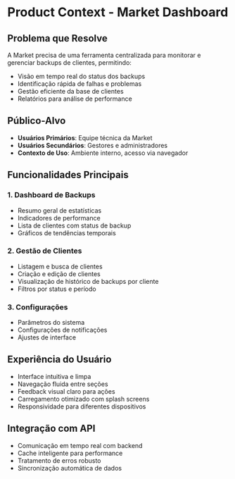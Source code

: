 # Product Context - Market Dashboard

## Problema que Resolve
A Market precisa de uma ferramenta centralizada para monitorar e gerenciar backups de clientes, permitindo:
- Visão em tempo real do status dos backups
- Identificação rápida de falhas e problemas
- Gestão eficiente da base de clientes
- Relatórios para análise de performance

## Público-Alvo
- **Usuários Primários**: Equipe técnica da Market
- **Usuários Secundários**: Gestores e administradores
- **Contexto de Uso**: Ambiente interno, acesso via navegador

## Funcionalidades Principais

### 1. Dashboard de Backups
- Resumo geral de estatísticas
- Indicadores de performance
- Lista de clientes com status de backup
- Gráficos de tendências temporais

### 2. Gestão de Clientes
- Listagem e busca de clientes
- Criação e edição de clientes
- Visualização de histórico de backups por cliente
- Filtros por status e período

### 3. Configurações
- Parâmetros do sistema
- Configurações de notificações
- Ajustes de interface

## Experiência do Usuário
- Interface intuitiva e limpa
- Navegação fluida entre seções
- Feedback visual claro para ações
- Carregamento otimizado com splash screens
- Responsividade para diferentes dispositivos

## Integração com API
- Comunicação em tempo real com backend
- Cache inteligente para performance
- Tratamento de erros robusto
- Sincronização automática de dados
